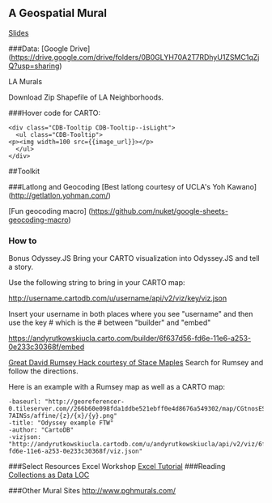## A Geospatial Mural
 

[Slides](https://slides.com/andyrutkowski/deck/live)


###Data:
[Google Drive] (https://drive.google.com/drive/folders/0B0GLYH70A2T7RDhyU1ZSMC1qZjQ?usp=sharing)

LA Murals 

Download Zip Shapefile of LA Neighborhoods.

 
###Hover code for CARTO:  
```
<div class="CDB-Tooltip CDB-Tooltip--isLight">
  <ul class="CDB-Tooltip">
<p><img width=100 src={{image_url}}></p>
  </ul>
</div>
```
##Toolkit

###Latlong and Geocoding
[Best latlong courtesy of UCLA's Yoh Kawano] (http://getlatlon.yohman.com/)

[Fun geocoding macro] (https://github.com/nuket/google-sheets-geocoding-macro)

### How to 
Bonus Odyssey.JS
Bring your CARTO visualization into Odyssey.JS and tell a story.

Use the following string to bring in your CARTO map:

http://username.cartodb.com/u/username/api/v2/viz/key/viz.json

Insert your username in both places where you see "username" and then use the key # which is the # between "builder" and "embed"

https://andyrutkowskiucla.carto.com/builder/6f637d56-fd6e-11e6-a253-0e233c30368f/embed

[Great David Rumsey Hack courtesy of Stace Maples](http://mapninja.github.io/CartoDB_Odyssey_Tutorial_for_Story_Maps/) Search for Rumsey and follow the directions.

Here is an example with a Rumsey map as well as a CARTO map:

```  
-baseurl: "http://georeferencer-0.tileserver.com//266b60e098fda1ddbe521ebff0e4d8676a549302/map/CGtnosESWB2NnsgVyjmQc5/201411301752-7AINSs/affine/{z}/{x}/{y}.png"  
-title: "Odyssey example FTW"
-author: "CartoDB"
-vizjson: "http://andyrutkowskiucla.cartodb.com/u/andyrutkowskiucla/api/v2/viz/6f637d56-fd6e-11e6-a253-0e233c30368f/viz.json"  
```
###Select Resources
Excel Workshop
[Excel Tutorial](https://github.com/ALADataViz/ala2016workshop/wiki/Excel-Tutorial)
###Reading 
[Collections as Data LOC](https://blogs.loc.gov/thesignal/2017/02/read-collections-as-data-report-summary/)

###Other Mural Sites
http://www.pghmurals.com/

